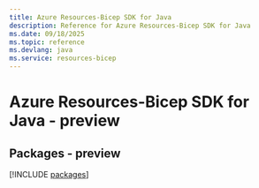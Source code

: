 ```yaml
---
title: Azure Resources-Bicep SDK for Java
description: Reference for Azure Resources-Bicep SDK for Java
ms.date: 09/18/2025
ms.topic: reference
ms.devlang: java
ms.service: resources-bicep
---
```

# Azure Resources-Bicep SDK for Java - preview
## Packages - preview
[!INCLUDE [packages](resources-bicep-index.md)]